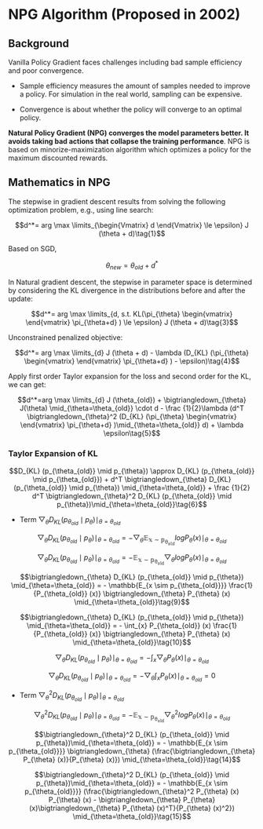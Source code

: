 # NPG Algorithm (Proposed in 2002)

## Background

Vanilla Policy Gradient faces challenges including bad sample efficiency and poor convergence. 

- Sample efficiency measures the amount of samples needed to improve a policy. For simulation in the real world, sampling can be expensive.

- Convergence is about whether the policy will converge to an optimal policy.

**Natural Policy Gradient (NPG) converges the model parameters better. It avoids taking bad actions that collapse the training performance**. NPG is based on minorize-maximization algorithm which optimizes a policy for the maximum discounted rewards.

## Mathematics in NPG

The stepwise in gradient descent results from solving the following optimization problem, e.g., using line search:

$$d^*= arg \max \limits_{\begin{Vmatrix} d \end{Vmatrix} \le \epsilon} J (\theta + d)\tag{1}$$

Based on SGD, 

$$\theta_{new} = \theta_{old} + d^*\tag{2}$$

In Natural gradient descent, the stepwise in parameter space is determined by considering the KL divergence in the distributions before and after the update:

$$d^*= arg \max \limits_{d, s.t. KL(\pi_{\theta} \begin{vmatrix} \end{vmatrix} \pi_{\theta+d} ) \le \epsilon} J (\theta + d)\tag{3}$$

Unconstrained penalized objective:

$$d^*= arg \max \limits_{d} J (\theta + d) - \lambda (D_{KL} (\pi_{\theta} \begin{vmatrix} \end{vmatrix} \pi_{\theta+d} ) - \epsilon)\tag{4}$$

Apply first order Taylor expansion for the loss and second order for the KL, we can get:

$$d^*=arg \max \limits_{d} J (\theta_{old}) + \bigtriangledown_{\theta} J(\theta) \mid_{\theta=\theta_{old}} \cdot d - \frac {1}{2}\lambda (d^T \bigtriangledown_{\theta}^2 (D_{KL} (\pi_{\theta} \begin{vmatrix} \end{vmatrix} \pi_{\theta+d} )\mid_{\theta=\theta_{old}} d) + \lambda \epsilon\tag{5}$$

### Taylor Expansion of KL

$$D_{KL} (p_{\theta_{old}} \mid p_{\theta}) \approx D_{KL} (p_{\theta_{old}} \mid p_{\theta_{old}}) + d^T \bigtriangledown_{\theta} D_{KL} (p_{\theta_{old}} \mid p_{\theta}) \mid_{\theta=\theta_{old}} + \frac {1}{2} d^T \bigtriangledown_{\theta}^2 D_{KL} (p_{\theta_{old}} \mid p_{\theta})\mid_{\theta=\theta_{old}}\tag{6}$$

- Term $\bigtriangledown_{\theta} D_{KL} (p_{\theta_{old}} \mid p_{\theta}) \mid_{\theta=\theta_{old}}$

$$\bigtriangledown_{\theta} D_{KL} (p_{\theta_{old}} \mid p_{\theta}) \mid_{\theta=\theta_{old}} = -\bigtriangledown_{\theta} \mathbb{E_{x \sim p_{\theta_{old}}}} log P_{\theta} (x) \mid_{\theta=\theta_{old}}\tag{7}$$

$$\bigtriangledown_{\theta} D_{KL} (p_{\theta_{old}} \mid p_{\theta}) \mid_{\theta=\theta_{old}} = - \mathbb{E_{x \sim p_{\theta_{old}}}} \bigtriangledown_{\theta}log P_{\theta} (x) \mid_{\theta=\theta_{old}}\tag{8}$$

$$\bigtriangledown_{\theta} D_{KL} (p_{\theta_{old}} \mid p_{\theta}) \mid_{\theta=\theta_{old}} = - \mathbb{E_{x \sim p_{\theta_{old}}}} \frac{1}{P_{\theta_{old}} (x)} \bigtriangledown_{\theta} P_{\theta} (x) \mid_{\theta=\theta_{old}}\tag{9}$$

$$\bigtriangledown_{\theta} D_{KL} (p_{\theta_{old}} \mid p_{\theta}) \mid_{\theta=\theta_{old}} = - \int_{x} P_{\theta_{old}} (x) \frac{1}{P_{\theta_{old}} (x)} \bigtriangledown_{\theta} P_{\theta} (x) \mid_{\theta=\theta_{old}}\tag{10}$$

$$\bigtriangledown_{\theta} D_{KL} (p_{\theta_{old}} \mid p_{\theta}) \mid_{\theta=\theta_{old}} = - \int_{x} \bigtriangledown_{\theta} P_{\theta} (x) \mid_{\theta=\theta_{old}}\tag{11}$$

$$\bigtriangledown_{\theta} D_{KL} (p_{\theta_{old}} \mid p_{\theta}) \mid_{\theta=\theta_{old}} = - \bigtriangledown_{\theta} \int_{x}  P_{\theta} (x) \mid_{\theta=\theta_{old}} = 0\tag{12}$$

- Term $\bigtriangledown_{\theta}^2 D_{KL} (p_{\theta_{old}} \mid p_{\theta})\mid_{\theta=\theta_{old}}$

$$\bigtriangledown_{\theta}^2 D_{KL} (p_{\theta_{old}} \mid p_{\theta})\mid_{\theta=\theta_{old}} = - \mathbb{E_{x \sim p_{\theta_{old}}}} \bigtriangledown_{\theta}^2 log P_{\theta} (x) \mid_{\theta=\theta_{old}}\tag{13}$$

$$\bigtriangledown_{\theta}^2 D_{KL} (p_{\theta_{old}} \mid p_{\theta})\mid_{\theta=\theta_{old}} = - \mathbb{E_{x \sim p_{\theta_{old}}}} \bigtriangledown_{\theta} (\frac{\bigtriangledown_{\theta} P_{\theta} (x)}{P_{\theta} (x)})  \mid_{\theta=\theta_{old}}\tag{14}$$

$$\bigtriangledown_{\theta}^2 D_{KL} (p_{\theta_{old}} \mid p_{\theta})\mid_{\theta=\theta_{old}} = - \mathbb{E_{x \sim p_{\theta_{old}}}} (\frac{\bigtriangledown_{\theta}^2 P_{\theta} (x) P_{\theta} (x) - \bigtriangledown_{\theta} P_{\theta} (x)\bigtriangledown_{\theta} P_{\theta} (x)^T}{P_{\theta} (x)^2})  \mid_{\theta=\theta_{old}}\tag{15}$$
